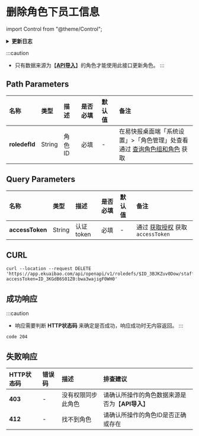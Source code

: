 # 删除角色下员工信息

import Control from "@theme/Control";

<Control
method="DELETE"
url="/api/openapi/v1/roledefs/$`roledefId`/staffs"
/>

<details>
  <summary><b>更新日志</b></summary>
  <div>

  [**1.8.0**](/docs/open-api/notice/update-log#180) -> 🆕 新增了本接口。<br/>

  </div>
</details>

:::caution
- 只有数据来源为【**[API导入](/docs/open-api/corporation/info#新建角色)**】的角色才能使用此接口更新角色。
:::

## Path Parameters

| 名称 | 类型 | 描述 | 是否必填 | 默认值 | 备注 |
| :--- | :--- | :--- | :--- |:--- | :--- |
| **roledefId** | String | 角色ID | 必填 | - | 在易快报桌面端「系统设置」>「角色管理」处查看<br/>通过 [查询角色组和角色](/docs/open-api/corporation/get-roles-group) 获取 |

## Query Parameters

| 名称 | 类型 | 描述 | 是否必填 | 默认值 | 备注 |
| :--- | :--- | :--- | :--- |:--- | :--- |
| **accessToken** | String | 认证token  | 必填  | -  | 通过 [获取授权](/docs/open-api/getting-started/auth) 获取 `accessToken` |

## CURL
```shell
curl --location --request DELETE 'https://app.ekuaibao.com/api/openapi/v1/roledefs/$ID_3BJKZuv0Dow/staffs?accessToken=ID_3KGdB6S01Z0:bwa3wajigF0WH0'
```

## 成功响应
:::caution
- 响应需要判断 **HTTP状态码** 来确定是否成功，响应成功时无内容返回。
:::

```text
code 204
```

## 失败响应
| HTTP状态码 | 错误码 | 描述 | 排查建议 |
| :--- | :--- | :--- | :--- |
| **403** | - | 没有权限同步此角色 | 请确认所操作的角色数据来源是否为【**API导入**】 | 
| **412** | - | 找不到角色 | 请确认所操作的角色ID是否正确或存在 | 
